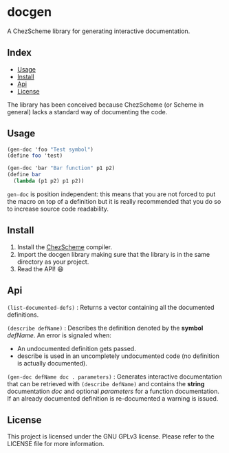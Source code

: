 # docgen
A ChezScheme library for generating interactive documentation.

## Index

* [Usage](#usage)  
* [Install](#install)  
* [Api](#api)  
* [License](#license)

The library has been conceived because ChezScheme (or Scheme in general) lacks
a standard way of documenting the code.

## Usage

```scheme
(gen-doc 'foo "Test symbol")
(define foo 'test)

(gen-doc 'bar "Bar function" p1 p2)
(define bar
  (lambda (p1 p2) p1 p2))
```

`gen-doc` is position independent: this means that you are not forced to
put the macro on top of a definition but it is really recommended that you
do so to increase source code readability.

## Install

1. Install the [ChezScheme](https://cisco.github.io/ChezScheme) compiler.
2. Import the docgen library making sure that the library is in the same
   directory as your project.
3. Read the API! :smile:

## Api

`(list-documented-defs)`
: Returns a vector containing all the documented definitions.

`(describe defName)`
: Describes the definition denoted by the **symbol** *defName*.
  An error is signaled when:
  * An undocumented definition gets passed.
  * describe is used in an uncompletely undocumented code (no definition
    is actually documented).

`(gen-doc defName doc . parameters)`
: Generates interactive documentation that can be retrieved with
  `(describe defName)` and contains the **string** documentation *doc* and
  optional *parameters* for a function documentation.
  If an already documented definition is re-documented a warning is issued.

## License

This project is licensed under the GNU GPLv3 license.
Please refer to the LICENSE file for more information.
